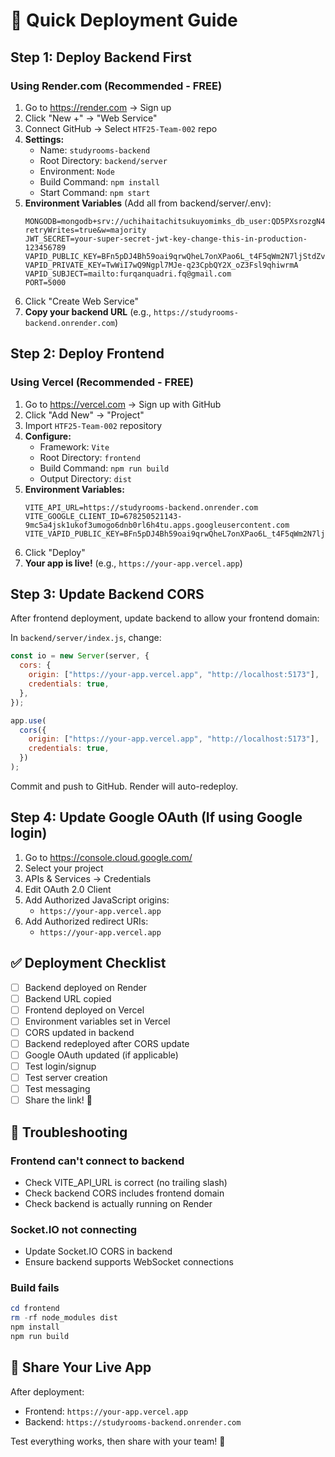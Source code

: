 # 🚀 Quick Deployment Guide

## Step 1: Deploy Backend First

### Using Render.com (Recommended - FREE)

1. Go to https://render.com → Sign up
2. Click "New +" → "Web Service"
3. Connect GitHub → Select `HTF25-Team-002` repo
4. **Settings:**
   - Name: `studyrooms-backend`
   - Root Directory: `backend/server`
   - Environment: `Node`
   - Build Command: `npm install`
   - Start Command: `npm start`
5. **Environment Variables** (Add all from backend/server/.env):
   ```
   MONGODB=mongodb+srv://uchihaitachitsukuyomimks_db_user:QD5PXsrozgN4SC7X@studyroom.ahhjzui.mongodb.net/myDatabase?retryWrites=true&w=majority
   JWT_SECRET=your-super-secret-jwt-key-change-this-in-production-123456789
   VAPID_PUBLIC_KEY=BFn5pDJ4Bh59oai9qrwQheL7onXPao6L_t4F5qWm2N7ljStdZvbBIisFbDcUkNkJ9W9HRjqeqiDZxsLnB6obOac
   VAPID_PRIVATE_KEY=TwWiI7wQ9Ngpl7MJe-q23CpbQY2X_oZ3Fsl9qhiwrmA
   VAPID_SUBJECT=mailto:furqanquadri.fq@gmail.com
   PORT=5000
   ```
6. Click "Create Web Service"
7. **Copy your backend URL** (e.g., `https://studyrooms-backend.onrender.com`)

## Step 2: Deploy Frontend

### Using Vercel (Recommended - FREE)

1. Go to https://vercel.com → Sign up with GitHub
2. Click "Add New" → "Project"
3. Import `HTF25-Team-002` repository
4. **Configure:**
   - Framework: `Vite`
   - Root Directory: `frontend`
   - Build Command: `npm run build`
   - Output Directory: `dist`
5. **Environment Variables:**
   ```
   VITE_API_URL=https://studyrooms-backend.onrender.com
   VITE_GOOGLE_CLIENT_ID=678250521143-9mc5a4jsk1ukof3umogo6dnb0rl6h4tu.apps.googleusercontent.com
   VITE_VAPID_PUBLIC_KEY=BFn5pDJ4Bh59oai9qrwQheL7onXPao6L_t4F5qWm2N7ljStdZvbBIisFbDcUkNkJ9W9HRjqeqiDZxsLnB6obOac
   ```
6. Click "Deploy"
7. **Your app is live!** (e.g., `https://your-app.vercel.app`)

## Step 3: Update Backend CORS

After frontend deployment, update backend to allow your frontend domain:

In `backend/server/index.js`, change:

```javascript
const io = new Server(server, {
  cors: {
    origin: ["https://your-app.vercel.app", "http://localhost:5173"],
    credentials: true,
  },
});

app.use(
  cors({
    origin: ["https://your-app.vercel.app", "http://localhost:5173"],
    credentials: true,
  })
);
```

Commit and push to GitHub. Render will auto-redeploy.

## Step 4: Update Google OAuth (If using Google login)

1. Go to https://console.cloud.google.com/
2. Select your project
3. APIs & Services → Credentials
4. Edit OAuth 2.0 Client
5. Add Authorized JavaScript origins:
   - `https://your-app.vercel.app`
6. Add Authorized redirect URIs:
   - `https://your-app.vercel.app`

## ✅ Deployment Checklist

- [ ] Backend deployed on Render
- [ ] Backend URL copied
- [ ] Frontend deployed on Vercel
- [ ] Environment variables set in Vercel
- [ ] CORS updated in backend
- [ ] Backend redeployed after CORS update
- [ ] Google OAuth updated (if applicable)
- [ ] Test login/signup
- [ ] Test server creation
- [ ] Test messaging
- [ ] Share the link! 🎉

## 🐛 Troubleshooting

### Frontend can't connect to backend

- Check VITE_API_URL is correct (no trailing slash)
- Check backend CORS includes frontend domain
- Check backend is actually running on Render

### Socket.IO not connecting

- Update Socket.IO CORS in backend
- Ensure backend supports WebSocket connections

### Build fails

```powershell
cd frontend
rm -rf node_modules dist
npm install
npm run build
```

## 📱 Share Your Live App

After deployment:

- Frontend: `https://your-app.vercel.app`
- Backend: `https://studyrooms-backend.onrender.com`

Test everything works, then share with your team! 🚀
